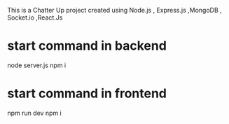 This is a Chatter Up project created using Node.js , Express.js ,MongoDB , Socket.io ,React.Js
# start command in backend
node server.js 
npm i 
# start command in frontend
npm run dev
npm i
